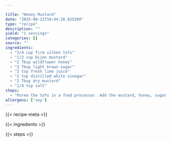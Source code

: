 ```yaml
---

title: "Honey Mustard"
date: "2025-08-21T10:44:26.925269"
type: "recipe"
description: ""
yield: "1 servings"
categories: []
source: ""
ingredients:
  - "3/4 cup firm silken tofu"
  - "1/2 cup Dijon mustard"
  - "2 Tbsp wildflower honey"
  - "2 Tbsp light brown sugar"
  - "2 tsp fresh lime juice"
  - "2 tsp distilled white vinegar"
  - "2 Tbsp dry mustard"
  - "1/4 tsp salt"
steps:
  - "Puree the tofu in a food processor. Add the mustard, honey, sugar, lemon juice, vinegar, dry mustard, and salt. Process until well blended. The finished dipping sauce will have the texture of runny mayonnaise. Turn the sauce into a container, cover, and refrigerate until chilled, at least 2 hours. This gives the ingredients time to meld and their flavors to develop. Chilling thickens the sauce to a spreadable texture. Stirring brings it back to the texture of a dip or a thick sauce. (This condiment will keep for up to 1 week, tightly covered and refrigerated.)"
allergens: ['soy']
---
```


{{< recipe-meta >}}

{{< ingredients >}}

{{< steps >}}
